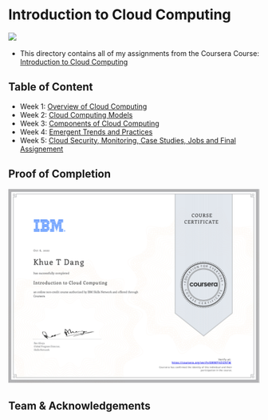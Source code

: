# Introduction to Cloud Computing

<img src="../IBM-Logo-Blk---Square.png" width=150>

- This directory contains all of my assignments from the Coursera Course: [Introduction to Cloud Computing](https://www.coursera.org/learn/introduction-to-cloud)

## Table of Content

- Week 1: [Overview of Cloud Computing]()
- Week 2: [Cloud Computing Models]()
- Week 3: [Components of Cloud Computing]()
- Week 4: [Emergent Trends and Practices]()
- Week 5: [Cloud Security, Monitoring, Case Studies, Jobs and Final Assignement]()

## Proof of Completion

<img src="certificate.png" width=800>

## Team & Acknowledgements